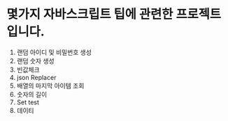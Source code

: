 # 몇가지 자바스크립트 팁에 관련한 프로젝트입니다.

1. 랜덤 아이디 및 비밀번호 생성
2. 랜덤 숫자 생성
3. 빈값체크
4. json Replacer
5. 배열의 마지막 아이템 조회
6. 숫자의 길이
7. Set test
8. 데이티 

